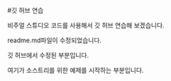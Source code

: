 #깃 허브 연습

비주얼 스튜디오 코드를 사용해서 깃 허브 연습해 보겠습니다.

readme.md파일이 수정되었습니다.

깃 허브에서 수정된 부분입니다.

여기가 소스트리를 위한 예제를 시작하는 부분입니다.
